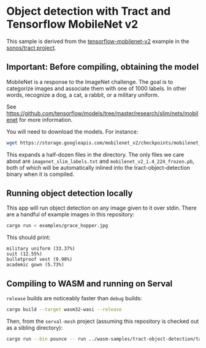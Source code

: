 # Object detection with Tract and Tensorflow MobileNet v2

This sample is derived from the [tensorflow-mobilenet-v2](https://github.com/sonos/tract/tree/main/examples/tensorflow-mobilenet-v2) example in the [sonos/tract project](https://github.com/sonos/tract).

## Important: Before compiling, obtaining the model

MobileNet is a response to the ImageNet challenge. The goal is to categorize
images and associate them with one of 1000 labels. In other words, recognize a
dog, a cat, a rabbit, or a military uniform.

See https://github.com/tensorflow/models/tree/master/research/slim/nets/mobilenet for more information.

You will need to download the models. For instance:

```sh
wget https://storage.googleapis.com/mobilenet_v2/checkpoints/mobilenet_v2_1.4_224.tgz && tar zxf mobilenet_v2_1.4_224.tgz
```

This expands a half-dozen files in the directory. The only files we care about are `imagenet_slim_labels.txt` and `mobilenet_v2_1.4_224_frozen.pb`, both of which will be automatically
inlined into the tract-object-detection binary when it is compiled.

## Running object detection locally

This app will run object detection on any image given to it over stdin. There are a handful of example images in this repository:

```sh
cargo run < examples/grace_hopper.jpg
```

This should print:

```
military uniform (33.37%)
suit (12.55%)
bulletproof vest (9.98%)
academic gown (5.73%)
```

## Compiling to WASM and running on Serval

`release` builds are noticeably faster than `debug` builds:

```sh
cargo build --target wasm32-wasi --release
```

Then, from the `serval-mesh` project (assuming this repository is checked out as a sibling directory):

```sh
cargo run --bin pounce -- run ../wasm-samples/tract-object-detection/target/wasm32-wasi/release/tract-object-detection.wasm ../wasm-samples/tract-object-detection/examples/grace_hopper.jpg
```
